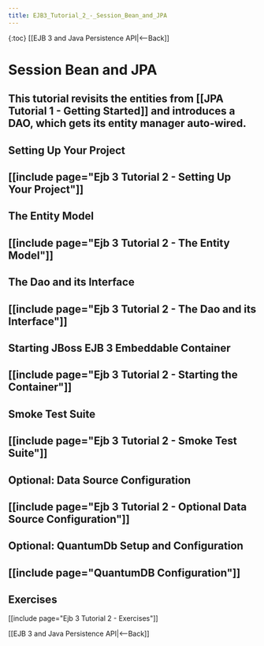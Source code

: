 ```yaml
---
title: EJB3_Tutorial_2_-_Session_Bean_and_JPA
---
```

{:toc}
[[EJB 3 and Java Persistence API|<--Back]]
# Session Bean and JPA

This tutorial revisits the entities from [[JPA Tutorial 1 - Getting Started]] and introduces a DAO, which gets its entity manager auto-wired.
----
## Setting Up Your Project
[[include page="Ejb 3 Tutorial 2 - Setting Up Your Project"]]
----
## The Entity Model
[[include page="Ejb 3 Tutorial 2 - The Entity Model"]]
----
## The Dao and its Interface
[[include page="Ejb 3 Tutorial 2 - The Dao and its Interface"]]
----
## Starting JBoss EJB 3 Embeddable Container
[[include page="Ejb 3 Tutorial 2 - Starting the Container"]]
----
## Smoke Test Suite
[[include page="Ejb 3 Tutorial 2 - Smoke Test Suite"]]
----
## Optional: Data Source Configuration
[[include page="Ejb 3 Tutorial 2 - Optional Data Source Configuration"]]
----
## Optional: QuantumDb Setup and Configuration
[[include page="QuantumDB Configuration"]]
----
## Exercises
[[include page="Ejb 3 Tutorial 2 - Exercises"]]

[[EJB 3 and Java Persistence API|<--Back]]
